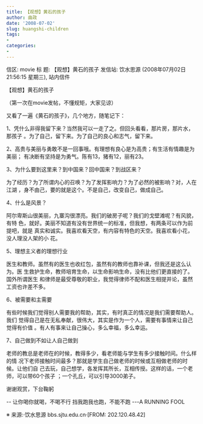 ```yaml
---
title: 【观想】黄石的孩子 
author: 曲政
date: '2008-07-02'
slug: huangshi-children
tags:
- 
categories:
- 
---
```


信区: movie
标 题: 【观想】黄石的孩子
发信站: 饮水思源 (2008年07月02日21:56:15 星期三), 站内信件

【观想】黄石的孩子

（第一次在movie发帖，不懂规矩，大家见谅）

又看了一遍《黄石的孩子》，几个地方，随笔记下：

1、凭什么非得我留下来？当然我可以一走了之。但回头看看，那片房，那片水，那孩子
。为了自己，留下来。为了自己的良心和志气，留下来。

2、高贵与美丽与勇敢不是一回事哦。有理想有良心是为高贵；有生活有情趣是为美丽；
有决断有坚持是为勇气。陈有13，猪有12，丽有23。

3、为什么要到这里来？到中国来？回中国来？到战区来？

为了经历？为了所谓内心的召唤？为了发挥影响力？为了必然的被影响？对，人在江湖
，身不由己，要的就是这个。不是自己，改变自己，做成自己。

4、什么是风景？

阿尔卑斯山很美丽，九寨沟很漂亮。我们的破房子呢？我们的戈壁滩呢？有风貌，有特
色，就好。美丽不知道有没有世界统一的标准，但我想，有两条可以作为前提吧，就是
真实和诚实。我喜欢看天空，有内容有特色的天空。我喜欢看小花，没人理没人架的小
花。

5、理想主义者的理想行业

医生和教师。虽然有的医生也收红包，虽然有的教师也靠补课，但我还是这么认为。医
生救护生命，教师培育生命，以生命影响生命，没有比他们更直接的了。国外所谓医生
和律师是最受尊敬的职业，我觉得律师不配和医生相提并论，虽然工资也许差不多。

6、被需要和主需要

有些时候我们觉得别人需要我的帮助，其实，有时真正的情况是我们需要帮助人。我们
觉得自己是在无私奉献，很伟大，其实是作为一个人，需要有事情来让自己觉得有价值
。有人有事来让自己操心，多么幸福，多么幸运。

7、自己做到不如让人自己做到

老师的教总是老师在的时候，教得多少，看老师能与学生有多少接触时间。什么样的情
况下老师接触时间最多？那就是学生自己做老师的时候或互相做老师的时候。让他们自
己去玩，自己想学，各发挥其所长，互相传授。这样的话，一个老师，可以带60个孩子
；一个孔丘，可以引导3000弟子。

谢谢观赏，下台鞠躬


\--
让你喝你就喝，不喝不行
挡我跑我也跑，不能不跑
---A RUNNING FOOL

※ 来源:·饮水思源 bbs.sjtu.edu.cn·[FROM: 202.120.48.42]